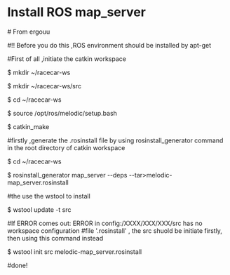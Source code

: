 # Install ROS map_server

\# From ergouu

#!! Before you do this ,ROS environment should be installed by apt-get

\#First of all ,initiate the catkin workspace

$ mkdir ~/racecar-ws

$ mkdir ~/racecar-ws/src

$ cd ~/racecar-ws

$ source /opt/ros/melodic/setup.bash

$ catkin_make

\#firstly ,generate the .rosinstall file by using rosinstall_generator command in the root directory of catkin workspace

$ cd ~/racecar-ws

$ rosinstall_generator map_server --deps --tar>melodic-map_server.rosinstall

\#the use the wstool to install

$ wstool update -t src

\#If ERROR comes out: ERROR in config:/XXXX/XXX/XXX/src has no workspace configuration #file '.rosinstall' , the src shuold be initiate firstly, then using this command instead

$ wstool init src melodic-map_server.rosinstall

\#done!